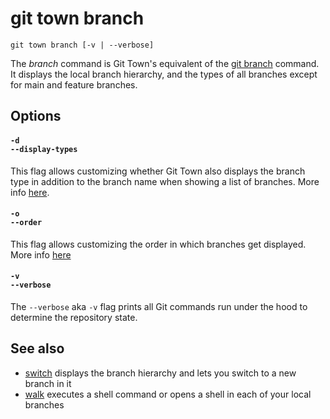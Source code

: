 # git town branch

```command-summary
git town branch [-v | --verbose]
```

The _branch_ command is Git Town's equivalent of the
[git branch](https://git-scm.com/docs/git-branch) command. It displays the local
branch hierarchy, and the types of all branches except for main and feature
branches.

## Options

#### `-d`<br>`--display-types`

This flag allows customizing whether Git Town also displays the branch type in
addition to the branch name when showing a list of branches. More info
[here](../preferences/display-types.md#cli-flags).

#### `-o`<br>`--order`

This flag allows customizing the order in which branches get displayed. More
info [here](../preferences/order.md#cli-flag)

#### `-v`<br>`--verbose`

The `--verbose` aka `-v` flag prints all Git commands run under the hood to
determine the repository state.

## See also

- [switch](switch.md) displays the branch hierarchy and lets you switch to a new
  branch in it
- [walk](walk.md) executes a shell command or opens a shell in each of your
  local branches
